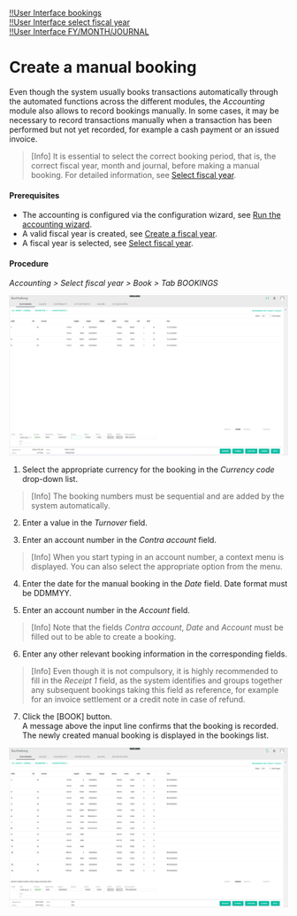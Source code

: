 [!!User Interface bookings](../UserInterface/01a_Bookings.md)  
[!!User Interface select fiscal year](../UserInterface/00a_FiscalYear.md)   
[!!User Interface FY/MONTH/JOURNAL](../UserInterface/00_Book.md#fymonthjournal)  


# Create a manual booking

Even though the system usually books transactions automatically through the automated functions across the different modules, the *Accounting* module also allows to record bookings manually. In some cases, it may be necessary to record transactions manually when a transaction has been performed but not yet recorded, for example a cash payment or an issued invoice.

 > [Info] It is essential to select the correct booking period, that is, the correct fiscal year, month and journal, before making a manual booking. For detailed information, see [Select fiscal year](./01_SelectFiscalYear).

#### Prerequisites

- The accounting is configured via the configuration wizard, see [Run the accounting wizard](../Integration/01_RunAccountingWizard.md).
- A valid fiscal year is created, see [Create a fiscal year](../Integration/04_ManageFiscalYear.md#create-a-fiscal-year).
- A fiscal year is selected, see [Select fiscal year](./01_SelectFiscalYear.md).

#### Procedure

*Accounting > Select fiscal year > Book > Tab BOOKINGS*

![Bookings](../../Assets/Screenshots/RetailSuiteAccounting/Book/Bookings/Bookings.png "[Bookings]")

1. Select the appropriate currency for the booking in the *Currency code* drop-down list.

  > [Info] The booking numbers must be sequential and are added by the system automatically.

2. Enter a value in the *Turnover* field.

3. Enter an account number in the *Contra account* field.

  > [Info] When you start typing in an account number, a context menu is displayed. You can also select the appropriate option from the menu.

4. Enter the date for the manual booking in the *Date* field. Date format must be DDMMYY.

5. Enter an account number in the *Account* field.

  > [Info] Note that the fields *Contra account*, *Date* and *Account* must be filled out to be able to create a booking.

6. Enter any other relevant booking information in the corresponding fields.

  > [Info] Even though it is not compulsory, it is highly recommended to fill in the *Receipt 1* field, as the system identifies and groups together any subsequent bookings taking this field as reference, for example for an invoice settlement or a credit note in case of refund.

7. Click the [BOOK] button.  
A message above the input line confirms that the booking is recorded. The newly created manual booking is displayed in the bookings list.

  ![Manual booking created](../../Assets/Screenshots/RetailSuiteAccounting/Book/Bookings/ManualBookingCreated.png "[Manual booking created]")
